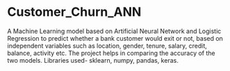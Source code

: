 # Customer_Churn_ANN
A Machine Learning model based on Artificial Neural Network and Logistic Regression to predict whether a bank customer would exit or not, based on independent variables such as location, gender, tenure, salary, credit, balance, activity etc. The project helps in comparing the accuracy of the two models. Libraries used- sklearn, numpy, pandas, keras.
